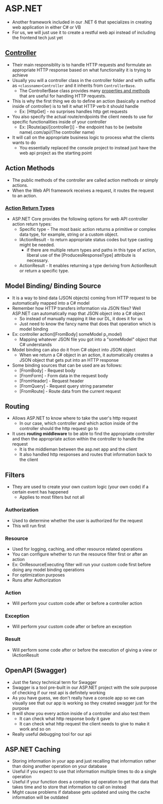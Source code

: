 # ASP.NET
* Another framework included in our .NET 6 that specializes in creating web application in either C# or VB
* For us, we will just use it to create a restful web api instead of including the frontend tech just yet

## [Controller](https://learn.microsoft.com/en-us/aspnet/core/web-api/?view=aspnetcore-7.0)
* Their main responsiblity is to handle HTTP requests and formulate an appropriate HTTP response based on what functionality it is trying to achieve
* Usually you will a controller class in the controller folder and with suffix as `<classname>Controller` and it inherits from `ControllerBase`.
    * The ControllerBase class provides many [properties and methods](https://learn.microsoft.com/en-us/dotnet/api/microsoft.aspnetcore.mvc.controllerbase?view=aspnetcore-7.0) that are useful for handling HTTP requests.
* This is why the first thing we do to define an action (basically a method inside of controller) is to tell it what HTTP verb it should handle
    * Ex: [HttpGet] - no surprises handles http get requests
* You also specify the actual route/endpoints the client needs to use for specific functionalities inside of your controller
    * Ex: [Route(api/[controller])] - the endpoint has to be (website name).com/api/(The controller name)
* It will call on the appropriate business logic to process what the clients wants to do
    * You essentially replaced the console project to instead just have the web api project as the starting point

## Action Methods
* The public methods of the controller are called action methods or simply actions.
* When the Web API framework receives a request, it routes the request to an action.
### [Action Return Types](https://learn.microsoft.com/en-us/aspnet/core/web-api/action-return-types?view=aspnetcore-7.0)
* ASP.NET Core provides the following options for web API controller action return types:
    * Specific type - The most basic action returns a primitive or complex data type, for example, string or a custom object.
    * IActionResult - to return appropriate status codes but type casting might be needed.
        * if there are multiple return types and paths in this type of action, liberal use of the [ProducesResponseType] attribute is necessary.
    * ActionResult<T> -  It enables returning a type deriving from ActionResult or return a specific type. 
## Model Binding/ Binding Source
* It is a way to bind data (JSON objects) coming from HTTP request to be automatically mapped into a C# model
* Remember how HTTP transfers information via JSON files? Well ASP.NET can automatically map that JSON object into a C# object
    * So instead of manually mapping it like our DL, it does it for us
    * Just need to know the fancy name that does that operation which is model binding
* Ex: controller action([FromBody] someModel p_model)
    * Mapping whatever JSON file you got into a "someModel" object that C# understands
* Model binding can also do it from C# object into JSON object
    * When we return a C# object in an action, it automatically creates a JSON object that gets put into an HTTP response
* Some binding sources that can be used are as follows:
    * [FromBody] - Request body
    * [FromForm] - Form data in the request body
    * [FromHeader] - Request header
    * [FromQuery] - Request query string parameter
    * [FromRoute] - Route data from the current request

## Routing
* Allows ASP.NET to know where to take the user's http request
    * In our case, which controller and which action inside of the controller should the http request go to
* It uses **routing middleware** to be able to find the appropriate controller and then the appropriate action within the controller to handle the request
    * It is the middleman between the asp.net app and the client
    * It also handled http responses and routes that information back to the client

## Filters
* They are used to create your own custom logic (your own code) if a certain event has happened
    * Applies to most filters but not all
### Authorization
* Used to determine whether the user is authorized for the request
* This will run first
### Resource
* Used for logging, caching, and other resource related operations
* You can configure whether to run the resource filter first or after an action
* Ex: OnResourceExecuting filter will run your custom code first before doing any model binding operations
* For optimization purposes
* Runs after Authorization
### Action
* Will perform your custom code after or before a controller action
### Exception
* Will perform your custom code after or before an exception
### Result
* Will perform some code after or before the execution of giving a view or IActionResult

## OpenAPI (Swagger)
* Just the fancy technical term for Swagger
* Swagger is a tool pre-built in our ASP.NET project with the sole purpose of checking if our rest api is definitely working
* As you have guess, we don't really have a console app so we can visually see that our app is working so they created swagger just for the purpose
* It will show you every action inside of a controller and also test them
    * It can check what http response body it gave
    * It can check what http request the client needs to give to make it work and so on
* Really useful debugging tool for our api

## ASP.NET Caching
* Storing information in your app and just recalling that information rather than doing another operation on your database
* Useful if you expect to use that information multiple times to do a single operation
* Useful if your function does a complex sql operation to get that data that takes time and to store that information to call on instead
* Might cause problems if database gets updated and using the cache information will be outdated

